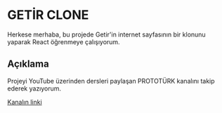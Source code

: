 # GETİR CLONE

Herkese merhaba, bu projede Getir'in internet sayfasının bir klonunu yaparak React öğrenmeye çalışıyorum.

## Açıklama

Projeyi YouTube üzerinden dersleri paylaşan PROTOTÜRK kanalını takip ederek yazıyorum.

[Kanalın linki](https://www.youtube.com/c/PROTOTURKCOM)
